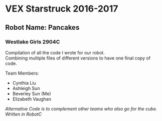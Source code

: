 # VEX Starstruck 2016-2017

## Robot Name: Pancakes

### Westlake Girls 2904C

Compilation of all the code I wrote for our robot.  
Combining multiple files of different versions to have one final copy of code.

Team Members:  
  * Cynthia Liu  
  * Ashleigh Sun
  * Beverley Sun (Me)
  * Elizabeth Vaughan

*Alternative Code is to complement other teams who also go for the cube.*  
*Written in RobotC*
